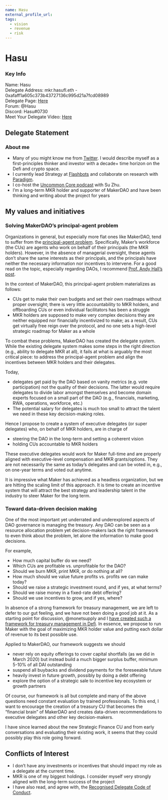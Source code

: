 ```yaml
---
name: Hasu
external_profile_url:
tags:
  - vision
  - revenue
  - risk
---
```


# Hasu

### Key Info

Name: Hasu   
Delegate Address: mkr.hasufl.eth - 0xafaff1a605c373b43727136c995d21a7fcd08989  
Delegate Page: [Here](https://vote.makerdao.com/address/0xafaff1a605c373b43727136c995d21a7fcd08989?network=mainnet#metrics)  
Forum: @Hasu  
Discord: Hasu#0730  
Meet Your Delegate Video: [Here](https://youtu.be/u7tT3HgAXqo)

## Delegate Statement 

### About me

* Many of you might know me from [Twitter](https://twitter.com/hasufl). I would describe myself as a first-principles thinker and investor with a decade+ time horizon on the Defi and crypto space.
* I currently lead Strategy at [Flashbots](https://github.com/flashbots/pm) and collaborate on research with [Paradigm](https://www.paradigm.xyz/).
* I co-host the [Uncommon Core podcast](https://uncommoncore.co/podcast/) with Su Zhu.
* I’m a long-term MKR holder and supporter of MakerDAO and have been thinking and writing about the project for years

## My values and initiatives

### Solving MakerDAO’s principal-agent problem

Organizations in general, but especially more flat ones like MakerDAO, tend to suffer from the [principal-agent problem](https://en.wikipedia.org/wiki/Principal%E2%80%93agent_problem). Specifically, Maker’s workforce (the CUs) are agents who work on behalf of their principals (the MKR holders). However, in the absence of managerial oversight, these agents don’t share the same interests as their principals, and the principals have neither the necessary information nor incentives to intervene. For a good read on the topic, especially regarding DAOs, I recommend [Prof. Andy Hall’s post](https://forum.makerdao.com/t/research-driven-insights-about-dao-governance/12471).

In the context of MakerDAO, this principal-agent problem materializes as follows:

* CUs get to make their own budgets and set their own roadmaps without proper oversight; there is very little accountability to MKR holders, and offboarding CUs or even individual facilitators has been a struggle
* MKR holders are supposed to make very complex decisions they are neither equipped nor financially incentivized to make; as a result, CUs get virtually free reign over the protocol, and no one sets a high-level strategic roadmap for Maker as a whole

To combat these problems, MakerDAO has created the delegate system. While the existing delegate system makes some steps in the right direction (e.g., ability to delegate MKR at all), it fails at what is arguably the most critical piece: to address the principal-agent problem and align the incentives between MKR holders and their delegates.

Today,

* delegates get paid by the DAO based on vanity metrics (e.g. vote participation) not the quality of their decisions. The latter would require delegates to divide labor amongst themselves and become domain experts focused on a small part of the DAO (e.g., financials, marketing, RWA, operations, workforce, etc.)
* The potential salary for delegates is much too small to attract the talent we need in these key decision-making roles.

Hence I propose to create a system of executive delegates (or super delegates) who, on behalf of MKR holders, are in charge of

* steering the DAO in the long-term and setting a coherent vision
* holding CUs accountable to MKR holders

These executive delegates would work for Maker full-time and are properly aligned with executive-level compensation and MKR grants/options. They are not necessarily the same as today’s delegates and can be voted in, e.g., on one-year terms and voted out anytime.

It is impressive what Maker has achieved as a headless organization, but we are hitting the scaling limit of this approach. It is time to create an incentive system that will attract the best strategy and leadership talent in the industry to steer Maker for the long term.

### Toward data-driven decision making

One of the most important yet underrated and underexplored aspects of DAO governance is managing the treasury. Any DAO can be seen as a resource allocation problem yet decision-makers lack the right framework to even think about the problem, let alone the information to make good decisions.

For example,

* How much capital buffer do we need?
* Which CUs are profitable vs. unprofitable for the DAO?
* Should we burn MKR, print MKR, or do nothing at all?
* How much should we value future profits vs. profits we can make today?
* Should we raise a strategic investment round, and if yes, at what terms?
* Should we raise money in a fixed-rate debt offering?
* Should we use incentives to grow, and if yes, where?

In absence of a strong framework for treasury management, we are left to defer to our gut feeling, and we have not been doing a good job at it. As a starting point for discussion, @monetsupply and I [have created such a framework for treasury management in Defi](https://uncommoncore.co/a-new-mental-model-for-defi-treasuries/). In essence, we propose to run Maker with the goal of maximizing MKR holder value and putting each dollar of revenue to its best possible use.

Applied to MakerDAO, our framework suggests we should

* never rely on equity offerings to cover capital shortfalls (as we did in March 2020) but instead build a much bigger surplus buffer, minimum 5-10% of all DAI outstanding
* suspend all buybacks and dividend payments for the foreseeable future
* heavily invest in future growth, possibly by doing a debt offering
* explore the option of a strategic sale to incentive key ecosystem or growth partners

Of course, our framework is all but complete and many of the above questions need constant evaluation by trained professionals. To this end, I want to encourage the creation of a treasury CU that becomes the “financial brain” of MakerDAO and creates data-driven recommendations to executive delegates and other key decision-makers.

I have since learned about the new Strategic Finance CU and from early conversations and evaluating their existing work, it seems that they could possibly play this role going forward.

## Conflicts of Interest

* I don’t have any investments or incentives that should impact my role as a delegate at the current time.
* MKR is one of my biggest holdings. I consider myself very strongly aligned with the long-term success of the project
* I have also read, and agree with, the [Recognised Delegate Code of Conduct](https://manual.makerdao.com/governance/what-is-delegation/delegates-code).
